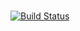 # 
[![Build Status](https://travis-ci.org/bastardapp/travis?branch=master)](https://travis-ci.org/bastardapp/travis)
